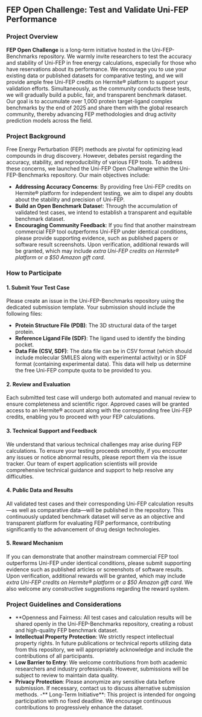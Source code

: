 ## FEP Open Challenge: Test and Validate Uni-FEP Performance

### Project Overview
**FEP Open Challenge** is a long-term initiative hosted in the Uni-FEP-Benchmarks repository. We warmly invite researchers to test the accuracy and stability of Uni-FEP in free energy calculations, especially for those who have reservations about its performance. We encourage you to use your existing data or published datasets for comparative testing, and we will provide ample free Uni-FEP credits on Hermite®️ platform to support your validation efforts. Simultaneously, as the community conducts these tests, we will gradually build a public, fair, and transparent benchmark dataset. Our goal is to accumulate over 1,000 protein target-ligand complex benchmarks by the end of 2025 and share them with the global research community, thereby advancing FEP methodologies and drug activity prediction models across the field.

### Project Background
Free Energy Perturbation (FEP) methods are pivotal for optimizing lead compounds in drug discovery. However, debates persist regarding the accuracy, stability, and reproducibility of various FEP tools. To address these concerns, we launched the Uni-FEP Open Challenge within the Uni-FEP-Benchmarks repository. Our main objectives include:
- **Addressing Accuracy Concerns**: By providing free Uni-FEP credits on Hermite®️ platform for independent testing, we aim to dispel any doubts about the stability and precision of Uni-FEP.
- **Build an Open Benchmark Datase**t: Through the accumulation of validated test cases, we intend to establish a transparent and equitable benchmark dataset.
- **Encouraging Community Feedback**: If you find that another mainstream commercial FEP tool outperforms Uni-FEP under identical conditions, please provide supporting evidence, such as published papers or software result screenshots. Upon verification, additional rewards will be granted, which may include *extra Uni-FEP credits on Hermite®️ platform* or *a $50 Amazon gift card*.

### How to Participate
#### 1. Submit Your Test Case
Please create an issue in the Uni-FEP-Benchmarks repository using the dedicated submission template. Your submission should include the following files:
- **Protein Structure File (PDB)**: The 3D structural data of the target protein.
- **Reference Ligand File (SDF)**: The ligand used to identify the binding pocket.
- **Data File (CSV, SDF)**: The data file can be in CSV format (which should include molecular SMILES along with experimental activity) or in SDF format (containing experimental data). This data will help us determine the free Uni-FEP compute quota to be provided to you.
#### 2. Review and Evaluation
Each submitted test case will undergo both automated and manual review to ensure completeness and scientific rigor. Approved cases will be granted access to an Hermite®️ account along with the corresponding free Uni-FEP credits, enabling you to proceed with your FEP calculations.
#### 3. Technical Support and Feedback
We understand that various technical challenges may arise during FEP calculations. To ensure your testing proceeds smoothly, if you encounter any issues or notice abnormal results, please report them via the issue tracker. Our team of expert application scientists will provide comprehensive technical guidance and support to help resolve any difficulties.
#### 4. Public Data and Results
All validated test cases and their corresponding Uni-FEP calculation results—as well as comparative data—will be published in the repository. This continuously updated benchmark dataset will serve as an objective and transparent platform for evaluating FEP performance, contributing significantly to the advancement of drug design technologies.
#### 5. Reward Mechanism
If you can demonstrate that another mainstream commercial FEP tool outperforms Uni-FEP under identical conditions, please submit supporting evidence such as published articles or screenshots of software results. Upon verification, additional rewards will be granted, which may include *extra Uni-FEP credits on Hermite®️ platform* or *a $50 Amazon gift card*. We also welcome any constructive suggestions regarding the reward system.

### Project Guidelines and Considerations
- **Openness and Fairness: All test cases and calculation results will be shared openly in the Uni-FEP-Benchmarks repository, creating a robust and high-quality FEP benchmark dataset.
- **Intellectual Property Protection**: We strictly respect intellectual property rights. In future publications or technical reports utilizing data from this repository, we will appropriately acknowledge and include the contributions of all participants.
- **Low Barrier to Entry**: We welcome contributions from both academic researchers and industry professionals. However, submissions will be subject to review to maintain data quality.
- **Privacy Protection**: Please anonymize any sensitive data before submission. If necessary, contact us to discuss alternative submission methods.
-** Long-Term Initiative**: This project is intended for ongoing participation with no fixed deadline. We encourage continuous contributions to progressively enhance the dataset.
